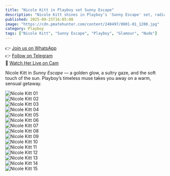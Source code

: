 ```yaml
---
title: "Nicole Kitt in Playboy set Sunny Escape"
description: "Nicole Kitt shines in Playboy’s 'Sunny Escape' set, radiating elegance and charm under the golden sun."
published: 2025-09-25T16:05:00
image: "https://cdn.pmatehunter.com/content/240497/0001-01_1200.jpg"
category: Playboy
tags: ["Nicole Kitt", "Sunny Escape", "Playboy", "Glamour", "Nude"]
---
```


👉 [Join us on WhatsApp](https://redirecting-kappa.vercel.app/)  
👉 [Follow on Telegram](https://redirecting-kappa.vercel.app/)  
🔞 [Watch Her Live on Cam](https://redirecting-kappa.vercel.app/)  

Nicole Kitt in *Sunny Escape* — a golden glow, a sultry gaze, and the soft touch of the sun. Playboy’s timeless muse takes you away on a warm, sensual getaway.

![Nicole Kitt 01](https://cdn.pmatehunter.com/content/240497/0001-01_1200.jpg)  
![Nicole Kitt 02](https://cdn.pmatehunter.com/content/240497/0001-02_1200.jpg)  
![Nicole Kitt 03](https://cdn.pmatehunter.com/content/240497/0001-03_1200.jpg)  
![Nicole Kitt 04](https://cdn.pmatehunter.com/content/240497/0001-04_1200.jpg)  
![Nicole Kitt 05](https://cdn.pmatehunter.com/content/240497/0001-05_1200.jpg)  
![Nicole Kitt 06](https://cdn.pmatehunter.com/content/240497/0001-06_1200.jpg)  
![Nicole Kitt 07](https://cdn.pmatehunter.com/content/240497/0001-07_1200.jpg)  
![Nicole Kitt 08](https://cdn.pmatehunter.com/content/240497/0001-08_1200.jpg)  
![Nicole Kitt 09](https://cdn.pmatehunter.com/content/240497/0001-09_1200.jpg)  
![Nicole Kitt 10](https://cdn.pmatehunter.com/content/240497/0001-10_1200.jpg)  
![Nicole Kitt 11](https://cdn.pmatehunter.com/content/240497/0001-11_1200.jpg)  
![Nicole Kitt 12](https://cdn.pmatehunter.com/content/240497/0001-12_1200.jpg)  
![Nicole Kitt 13](https://cdn.pmatehunter.com/content/240497/0001-13_1200.jpg)  
![Nicole Kitt 14](https://cdn.pmatehunter.com/content/240497/0001-14_1200.jpg)  
![Nicole Kitt 15](https://cdn.pmatehunter.com/content/240497/0001-15_1200.jpg)